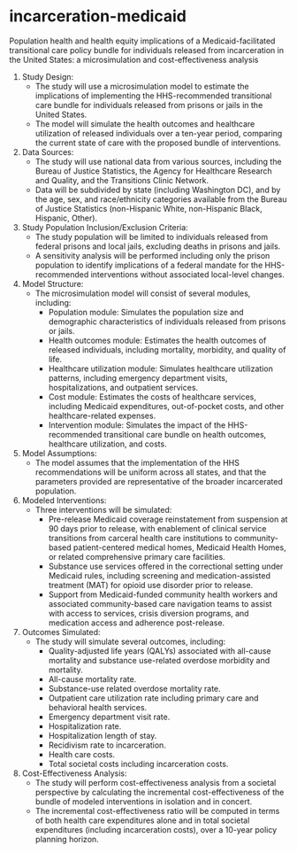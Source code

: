 # incarceration-medicaid
Population health and health equity implications of a Medicaid-facilitated transitional care policy bundle for individuals released from incarceration in the United States: a microsimulation and cost-effectiveness analysis

1. Study Design:
   - The study will use a microsimulation model to estimate the implications of implementing the HHS-recommended transitional care bundle for individuals released from prisons or jails in the United States.
   - The model will simulate the health outcomes and healthcare utilization of released individuals over a ten-year period, comparing the current state of care with the proposed bundle of interventions.
2. Data Sources:
   - The study will use national data from various sources, including the Bureau of Justice Statistics, the Agency for Healthcare Research and Quality, and the Transitions Clinic Network.
   - Data will be subdivided by state (including Washington DC), and by the age, sex, and race/ethnicity categories available from the Bureau of Justice Statistics (non-Hispanic White, non-Hispanic Black, Hispanic, Other).
3. Study Population Inclusion/Exclusion Criteria:
   - The study population will be limited to individuals released from federal prisons and local jails, excluding deaths in prisons and jails.
   - A sensitivity analysis will be performed including only the prison population to identify implications of a federal mandate for the HHS-recommended interventions without associated local-level changes.
4. Model Structure:
   - The microsimulation model will consist of several modules, including:
     - Population module: Simulates the population size and demographic characteristics of individuals released from prisons or jails.
     - Health outcomes module: Estimates the health outcomes of released individuals, including mortality, morbidity, and quality of life.
     - Healthcare utilization module: Simulates healthcare utilization patterns, including emergency department visits, hospitalizations, and outpatient services.
     - Cost module: Estimates the costs of healthcare services, including Medicaid expenditures, out-of-pocket costs, and other healthcare-related expenses.
     - Intervention module: Simulates the impact of the HHS-recommended transitional care bundle on health outcomes, healthcare utilization, and costs.
5. Model Assumptions:
   - The model assumes that the implementation of the HHS recommendations will be uniform across all states, and that the parameters provided are representative of the broader incarcerated population.
6. Modeled Interventions:
   - Three interventions will be simulated:
     - Pre-release Medicaid coverage reinstatement from suspension at 90 days prior to release, with enablement of clinical service transitions from carceral health care institutions to community-based patient-centered medical homes, Medicaid Health Homes, or related comprehensive primary care facilities.
     - Substance use services offered in the correctional setting under Medicaid rules, including screening and medication-assisted treatment (MAT) for opioid use disorder prior to release.
     - Support from Medicaid-funded community health workers and associated community-based care navigation teams to assist with access to services, crisis diversion programs, and medication access and adherence post-release.
7. Outcomes Simulated:
   - The study will simulate several outcomes, including:
     - Quality-adjusted life years (QALYs) associated with all-cause mortality and substance use-related overdose morbidity and mortality.
     - All-cause mortality rate.
     - Substance-use related overdose mortality rate.
     - Outpatient care utilization rate including primary care and behavioral health services.
     - Emergency department visit rate.
     - Hospitalization rate.
     - Hospitalization length of stay.
     - Recidivism rate to incarceration.
     - Health care costs.
     - Total societal costs including incarceration costs.
8. Cost-Effectiveness Analysis:
   - The study will perform cost-effectiveness analysis from a societal perspective by calculating the incremental cost-effectiveness of the bundle of modeled interventions in isolation and in concert.
   - The incremental cost-effectiveness ratio will be computed in terms of both health care expenditures alone and in total societal expenditures (including incarceration costs), over a 10-year policy planning horizon.
